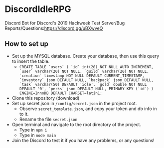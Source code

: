 # DiscordIdleRPG
Discord Bot for Discord's 2019 Hackweek
Test Server/Bug Reports/Questions:https://discord.gg/uBXwveQ

## How to set up

* Set up the MYSQL database. Create your database, then use this query to insert the table.
  - ```CREATE TABLE `users` (
    `id` int(20) NOT NULL AUTO_INCREMENT,
    `user` varchar(20) NOT NULL,
    `guild` varchar(20) NOT NULL,
    `creation` timestamp NOT NULL DEFAULT CURRENT_TIMESTAMP,
    `inventory` json DEFAULT NULL,
    `backpack` json DEFAULT NULL,
    `task` varchar(50) DEFAULT 'idle',
    `gold` double NOT NULL DEFAULT '0',
    `perks` json DEFAULT NULL,
    PRIMARY KEY (`id`)
    ) ENGINE=InnoDB DEFAULT CHARSET=latin1;```
* Clone this repository (download)
* Set up secret.json in `/config/secret.json` in the project root.
  - Observe `secret_template.json`, and copy your token and db info in to it.
  - Rename the file `secret.json`
* Open terminal and navigate to the root directory of the project.
  - Type in `npm i`
  - Type in `node main`
* Join the Discord to test it if you have any problems, or any questions!
